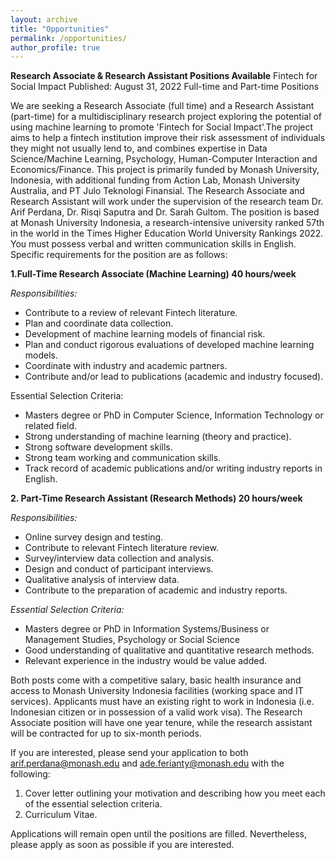 ```yaml
---
layout: archive
title: "Opportunities"
permalink: /opportunities/
author_profile: true
---
```




**Research Associate & Research Assistant Positions Available**
Fintech for Social Impact
Published: August 31, 2022
Full-time and Part-time Positions

We are seeking a Research Associate (full time) and a Research Assistant (part-time) for a multidisciplinary research project exploring the potential of using machine learning to promote 'Fintech for Social Impact'.The project aims to help a fintech institution improve their risk assessment of individuals they might not usually lend to, and combines expertise in Data Science/Machine Learning, Psychology, Human-Computer Interaction and Economics/Finance. 
This project is primarily funded by Monash University, Indonesia, with additional funding from Action Lab, Monash University Australia, and PT Julo Teknologi Finansial. The Research Associate and Research Assistant will work under the supervision of the research team Dr. Arif Perdana, Dr. Risqi Saputra and Dr. Sarah Gultom. The position is based at Monash University Indonesia, a research-intensive university ranked 57th in the world in the Times Higher Education World University Rankings 2022. You must possess verbal and written communication skills in English. Specific requirements for the position are as follows:

**1.Full-Time Research Associate (Machine Learning) 40 hours/week**

_Responsibilities:_

* Contribute to a review of relevant Fintech literature.
* Plan and coordinate data collection.
* Development of machine learning models of financial risk.
* Plan and conduct rigorous evaluations of developed machine learning models.
* Coordinate with industry and academic partners.
* Contribute and/or lead to publications (academic and industry focused).

Essential Selection Criteria:
* Masters degree or PhD in Computer Science, Information Technology or related field.
* Strong understanding of machine learning (theory and practice).
* Strong software development skills.
* Strong team working and communication skills.
* Track record of academic publications and/or writing industry reports in English.


**2. Part-Time Research Assistant (Research Methods) 20 hours/week**

_Responsibilities:_
* Online survey design and testing.
* Contribute to relevant Fintech literature review.
* Survey/interview data collection and analysis.
* Design and conduct of participant interviews.
* Qualitative analysis of interview data.
* Contribute to the preparation of academic and industry reports.

_Essential Selection Criteria:_
* Masters degree or PhD in Information Systems/Business or Management Studies, Psychology or Social Science
* Good understanding of qualitative and quantitative research methods.
* Relevant experience in the industry would be value added.

Both posts come with a competitive salary, basic health insurance and access to Monash University Indonesia facilities (working space and IT services). Applicants must have an existing right to work in Indonesia (i.e. Indonesian citizen or in possession of a valid work visa). The Research Associate position will have one year tenure, while the research assistant will be contracted for up to six-month periods.

If you are interested, please send your application to both arif.perdana@monash.edu and ade.ferianty@monash.edu with the following:
1. Cover letter outlining your motivation and describing how you meet each of the essential selection criteria.
2. Curriculum Vitae.

Applications will remain open until the positions are filled. Nevertheless, please apply as soon as possible if you are interested.
